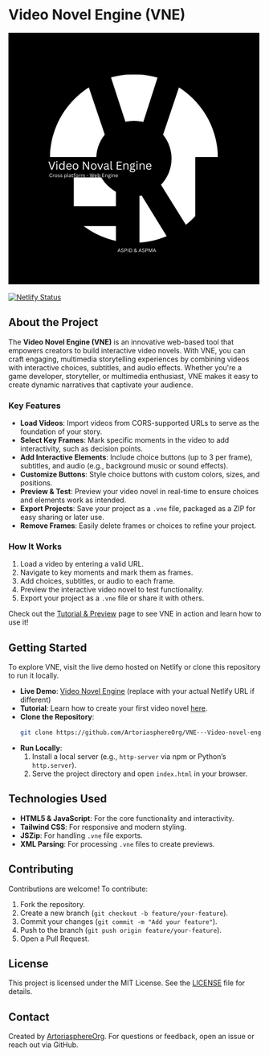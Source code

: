 # Video Novel Engine (VNE)

![VNE Logo](https://raw.githubusercontent.com/ArtoriasphereOrg/VNE---Video-novel-engine/refs/heads/main/Untitled%20design.png)

[![Netlify Status](https://api.netlify.com/api/v1/badges/c887f232-1e10-4eab-b9c6-ece5ed058464/deploy-status)](https://app.netlify.com/projects/videonovelengine/deploys)

## About the Project

The **Video Novel Engine (VNE)** is an innovative web-based tool that empowers creators to build interactive video novels. With VNE, you can craft engaging, multimedia storytelling experiences by combining videos with interactive choices, subtitles, and audio effects. Whether you're a game developer, storyteller, or multimedia enthusiast, VNE makes it easy to create dynamic narratives that captivate your audience.

### Key Features
- **Load Videos**: Import videos from CORS-supported URLs to serve as the foundation of your story.
- **Select Key Frames**: Mark specific moments in the video to add interactivity, such as decision points.
- **Add Interactive Elements**: Include choice buttons (up to 3 per frame), subtitles, and audio (e.g., background music or sound effects).
- **Customize Buttons**: Style choice buttons with custom colors, sizes, and positions.
- **Preview & Test**: Preview your video novel in real-time to ensure choices and elements work as intended.
- **Export Projects**: Save your project as a `.vne` file, packaged as a ZIP for easy sharing or later use.
- **Remove Frames**: Easily delete frames or choices to refine your project.

### How It Works
1. Load a video by entering a valid URL.
2. Navigate to key moments and mark them as frames.
3. Add choices, subtitles, or audio to each frame.
4. Preview the interactive video novel to test functionality.
5. Export your project as a `.vne` file or share it with others.

Check out the [Tutorial & Preview](https://artoriasphereorg.github.io/VNE---Video-novel-engine/Tutorial/index.html) page to see VNE in action and learn how to use it!

## Getting Started

To explore VNE, visit the live demo hosted on Netlify or clone this repository to run it locally.

- **Live Demo**: [Video Novel Engine](https://videonovelengine.netlify.app/) (replace with your actual Netlify URL if different)
- **Tutorial**: Learn how to create your first video novel [here](https://artoriasphereorg.github.io/VNE---Video-novel-engine/Tutorial/index.html).
- **Clone the Repository**:
  ```bash
  git clone https://github.com/ArtoriasphereOrg/VNE---Video-novel-engine.git
  ```
- **Run Locally**:
  1. Install a local server (e.g., `http-server` via npm or Python’s `http.server`).
  2. Serve the project directory and open `index.html` in your browser.

## Technologies Used
- **HTML5 & JavaScript**: For the core functionality and interactivity.
- **Tailwind CSS**: For responsive and modern styling.
- **JSZip**: For handling `.vne` file exports.
- **XML Parsing**: For processing `.vne` files to create previews.

## Contributing
Contributions are welcome! To contribute:
1. Fork the repository.
2. Create a new branch (`git checkout -b feature/your-feature`).
3. Commit your changes (`git commit -m "Add your feature"`).
4. Push to the branch (`git push origin feature/your-feature`).
5. Open a Pull Request.

## License
This project is licensed under the MIT License. See the [LICENSE](LICENSE) file for details.

## Contact
Created by [ArtoriasphereOrg](https://github.com/ArtoriasphereOrg). For questions or feedback, open an issue or reach out via GitHub.
